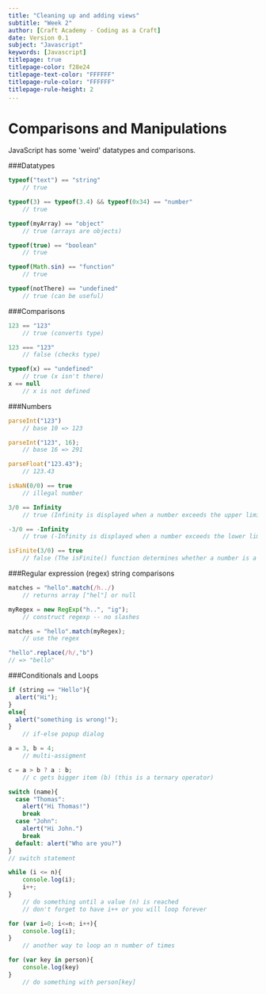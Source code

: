 ```yaml
---
title: "Cleaning up and adding views"
subtitle: "Week 2"
author: [Craft Academy - Coding as a Craft]
date: Version 0.1
subject: "Javascript"
keywords: [Javascript]
titlepage: true
titlepage-color: f28e24
titlepage-text-color: "FFFFFF"
titlepage-rule-color: "FFFFFF"
titlepage-rule-height: 2
... 
```


# Comparisons and Manipulations

JavaScript has some 'weird' datatypes and comparisons.

###Datatypes

```javascript
typeof("text") == "string"
    // true

typeof(3) == typeof(3.4) && typeof(0x34) == "number"
    // true

typeof(myArray) == "object" 
    // true (arrays are objects)

typeof(true) == "boolean"
    // true

typeof(Math.sin) == "function"
    // true

typeof(notThere) == "undefined"
    // true (can be useful)
```

###Comparisons

```javascript
123 == "123"                     
    // true (converts type)

123 === "123"                    
    // false (checks type)

typeof(x) == "undefined"     
    // true (x isn't there)
x == null            
    // x is not defined
```

###Numbers
```javascript
parseInt("123")          
    // base 10 => 123

parseInt("123", 16);         
    // base 16 => 291

parseFloat("123.43");        
    // 123.43

isNaN(0/0) == true       
    // illegal number

3/0 == Infinity          
    // true (Infinity is displayed when a number exceeds the upper limit of the floating point numbers, which is 1.797693134862315E+308)

-3/0 == -Infinity        
    // true (-Infinity is displayed when a number exceeds the lower limit of the floating point numbers, which is -1.797693134862316E+308)

isFinite(3/0) == true       
    // false (The isFinite() function determines whether a number is a finite, legal number. This function returns false if the value is +infinity, -infinity, or NaN (Not-a-Number), otherwise it returns true.)
```
###Regular expression (regex) string comparisons
```javascript
matches = "hello".match(/h../)   
    // returns array ["hel"] or null

myRegex = new RegExp("h..", "ig");    
    // construct regexp -- no slashes

matches = "hello".match(myRegex);     
    // use the regex

"hello".replace(/h/,"b")     
// => "bello"
```
###Conditionals and Loops
```javascript
if (string == "Hello"){    
  alert("Hi");       
}
else{
  alert("something is wrong!");
}
    // if-else popup dialog

a = 3, b = 4;       
    // multi-assigment

c = a > b ? a : b;  
    // c gets bigger item (b) (this is a ternary operator)

switch (name){      
  case "Thomas":
    alert("Hi Thomas!")
    break
  case "John":
    alert("Hi John.")
    break
  default: alert("Who are you?")
}
// switch statement

while (i <= n){ 
    console.log(i);        
    i++;
}
    // do something until a value (n) is reached
    // don't forget to have i++ or you will loop forever

for (var i=0; i<=n; i++){
    console.log(i);
}
    // another way to loop an n number of times

for (var key in person){
    console.log(key)
}
    // do something with person[key]
```

 